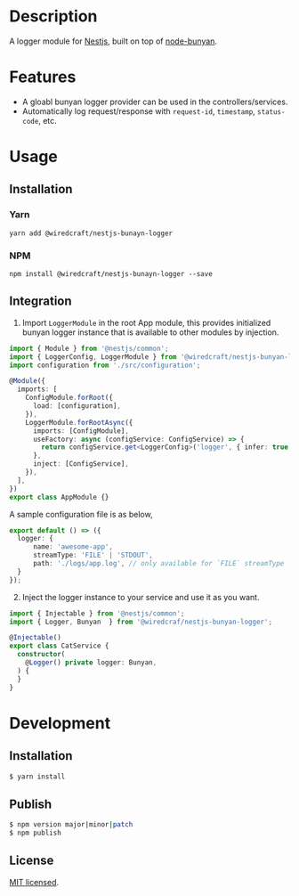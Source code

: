 # Description

A logger module for [Nestjs](https://github.com/nestjs/nest), built on top of [node-bunyan](https://github.com/trentm/node-bunyan).

# Features

* A gloabl bunyan logger provider can be used in the controllers/services.
* Automatically log request/response with `request-id`, `timestamp`, `status-code`, etc.

# Usage

## Installation

### Yarn
```
yarn add @wiredcraft/nestjs-bunayn-logger
```

### NPM
```
npm install @wiredcraft/nestjs-bunayn-logger --save
```

## Integration

1. Import `LoggerModule` in the root App module, this provides initialized bunyan logger instance that is available to other modules by injection.

```typescript
import { Module } from '@nestjs/common';
import { LoggerConfig, LoggerModule } from '@wiredcraft/nestjs-bunyan-logger';
import configuration from './src/configuration';

@Module({
  imports: [
    ConfigModule.forRoot({
      load: [configuration],
    }),
    LoggerModule.forRootAsync({
      imports: [ConfigModule],
      useFactory: async (configService: ConfigService) => {
        return configService.get<LoggerConfig>('logger', { infer: true });
      },
      inject: [ConfigService],
    }),
  ],
})
export class AppModule {}
```

A sample configuration file is as below,
```typescript
export default () => ({
  logger: {
      name: 'awesome-app',
      streamType: 'FILE' | 'STDOUT',
      path: './logs/app.log', // only available for `FILE` streamType
  }
});

```


2. Inject the logger instance to your service and use it as you want.

```typescript
import { Injectable } from '@nestjs/common';
import { Logger, Bunyan  } from '@wiredcraf/nestjs-bunyan-logger';

@Injectable()
export class CatService {
  constructor(
    @Logger() private logger: Bunyan,
  ) {
  }
}
```

# Development

## Installation

```bash
$ yarn install
```

## Publish

``` bash
$ npm version major|minor|patch
$ npm publish
```

## License

[MIT licensed](LICENSE).
